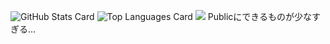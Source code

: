![GitHub Stats Card](https://github-readme-stats.vercel.app/api?username=Sakauchi444&theme=react)
![Top Languages Card](https://github-readme-stats.vercel.app/api/top-langs/?username=Sakauchi444&theme=react&langs_count=3)
![](https://github-readme-stats.vercel.app/api/top-langs/?username=Sakauchi444&layout=compact&theme=react)
Publicにできるものが少なすぎる...

<!--
**Sakauchi444/Sakauchi444** is a ✨ _special_ ✨ repository because its `README.md` (this file) appears on your GitHub profile.

Here are some ideas to get you started:

- 🔭 I’m currently working on ...
- 🌱 I’m currently learning ...
- 👯 I’m looking to collaborate on ...
- 🤔 I’m looking for help with ...
- 💬 Ask me about ...
- 📫 How to reach me: ...
- 😄 Pronouns: ...
- ⚡ Fun fact: ...
-->
